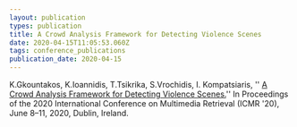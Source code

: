 ```yaml
---
layout: publication
types: publication
title: A Crowd Analysis Framework for Detecting Violence Scenes
date: 2020-04-15T11:05:53.060Z
tags: conference_publications
publication_date: 2020-04-15
---
```

K.Gkountakos, K.Ioannidis, T.Tsikrika, S.Vrochidis, I. Kompatsiaris, '' [A Crowd Analysis Framework for Detecting Violence Scenes.](https://zenodo.org/record/3751000#.XxmL4nvitPZ)'' In Proceedings of the 2020 International Conference on Multimedia Retrieval (ICMR '20), June 8–11, 2020, Dublin, Ireland.